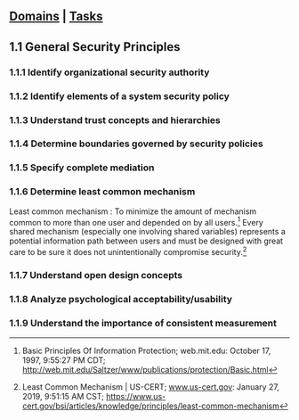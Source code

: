 [Domains](../index.md) | [Tasks](index.md)
---

## 1.1 General Security Principles

### 1.1.1 Identify organizational security authority

### 1.1.2 Identify elements of a system security policy

### 1.1.3 Understand trust concepts and hierarchies

### 1.1.4 Determine boundaries governed by security policies

### 1.1.5 Specify complete mediation

### 1.1.6 Determine least common mechanism
Least common mechanism
: To minimize the amount of mechanism common to more than one user and depended on by all users.[^1] Every shared mechanism (especially one involving shared variables) represents a potential information path between users and must be designed with great care to be sure it does not unintentionally compromise security.[^2]

 
### 1.1.7 Understand open design concepts

### 1.1.8 Analyze psychological acceptability/usability

### 1.1.9 Understand the importance of consistent measurement



[^1]: Basic Principles Of Information Protection; web.mit.edu: October 17, 1997, 9:55:27 PM CDT; http://web.mit.edu/Saltzer/www/publications/protection/Basic.html
[^2]: Least Common Mechanism \| US-CERT; www.us-cert.gov: January 27, 2019, 9:51:15 AM CST; https://www.us-cert.gov/bsi/articles/knowledge/principles/least-common-mechanism
[^3]: Least Common Mechanism; sip.cs.princeton.edu: December 4, 1997, 7:23:11 PM CST; http://sip.cs.princeton.edu/pub/sosp97/node15.html
<!--stackedit_data:
eyJoaXN0b3J5IjpbLTE4NDc1NjU4MzUsMTk1MzIxMjcwMywxOT
c0Mzg0NzAyLDE0MTE2OTA4OTQsLTExNTQ3MDk3MTcsLTU4OTcw
MjUzMl19
-->